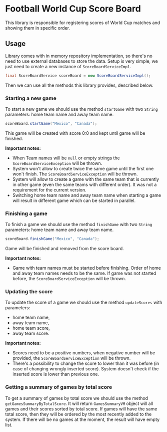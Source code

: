 # Football World Cup Score Board

This library is responsible for registering scores of World Cup matches and showing them in specific order.

## Usage

Library comes with in memory repository implementation, so there's no need to use external databases to store the data.
Setup is very simple, we just need to create a new instance of `ScoreBoardServiceImpl`.

```java
final ScoreBoardService scoreBoard = new ScoreBoardServiceImpl(); 
```

Then we can use all the methods this library provides, described below.

### Starting a new game

To start a new game we should use the method `startGame` with two `String` parameters: home team name and away team name.

```java
scoreBoard.startGame("Mexico", "Canada");
```

This game will be created with score 0:0 and kept until game will be finished.

**Important notes:**
- When Team names will be `null` or empty strings the `ScoreBoardServiceException` will be thrown.
- System won't allow to create twice the same game until the first one won't finish.
  The `ScoreBoardServiceException` will be thrown.
- System will allow to create a game with the same team that is currently in other game (even the same teams with different order).
  It was not a requirement for the current version.
- Switching home team name and away team name when starting a game will result in different game which can be started in parallel.

### Finishing a game

To finish a game we should use the method `finishGame` with two `String` parameters: home team name and away team name.

```java
scoreBoard.finishGame("Mexico", "Canada");
```

Game will be finished and removed from the score board.

**Important notes:**
- Game with team names must be started before finishing. Order of home and away team names needs to be the same. 
  If game was not started before, the `ScoreBoardServiceException` will be thrown.

### Updating the score

To update the score of a game we should use the method `updateScores` with parameters:
- home team name,
- away team name,
- home team score,
- away team score.

**Important notes:**
- Scores need to be a positive numbers, when negative number will be provided, the `ScoreBoardServiceException` will be thrown.
- There's a possibility to change the score to lower than it was before (in case of changing wrongly inserted score).
  System doesn't check if the inserted score is lower than previous one.

### Getting a summary of games by total score

To get a summary of games by total score we should use the method `getGamesSummaryByTotalScore`.
It will return `GamesSummaryVM` object will all games and their scores sorted by total score. If games will have the same
total score, then they will be ordered by the most recently added to the system. If there will be no games at the moment,
the result will have empty list.
